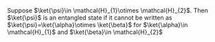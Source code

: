 Suppose $\ket{\psi}\in \mathcal{H}_{1}\otimes \mathcal{H}_{2}$.
Then $\ket{\psi}$ is an entangled state if it cannot be written as $\ket{\psi}=\ket{\alpha}\otimes \ket{\beta}$ for $\ket{\alpha}\in \mathcal{H}_{1}$ and $\ket{\beta}\in \mathcal{H}_{2}$
